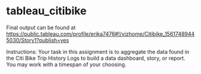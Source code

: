 # tableau_citibike

Final output can be found at https://public.tableau.com/profile/erika7476#!/vizhome/Citibike_15617489445030/Story1?publish=yes



Instructions:
Your task in this assignment is to aggregate the data found in the Citi Bike Trip History Logs to build a data dashboard, story, or report.  You may work with a timespan of your choosing. 
